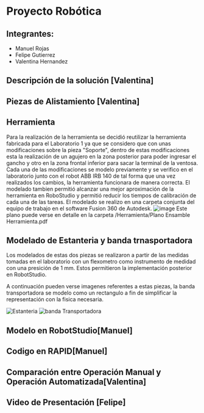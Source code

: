 # Proyecto Robótica

## Integrantes:
* Manuel Rojas
* Felipe Gutierrez
* Valentina Hernandez

## Descripción de la solución [Valentina]
## Piezas de Alistamiento [Valentina]
## Herramienta 
Para la realización de la herramienta se decidió reutilizar la herramienta fabricada para el Laboratorio 1 ya que se considero que con unas modificaciones sobre la pieza "Soporte", dentro de estas modificaciones esta la realización de un agujero en la zona posterior para poder ingresar el gancho y otro en la zona frontal inferior para sacar la terminal de la ventosa.
Cada una de las modificaciones se modelo previamente y se verifico en el laboratorio junto con el robot ABB IRB 140 de tal forma que una vez realizados los cambios, la herramienta funcionara de manera correcta.
El modelado tambien permitió alcanzar una mejor aproximación de la herramienta en RoboStudio y permitió reducir los tiempos de calibración de cada una de las tareas. El modelado se realizo en una carpeta conjunta del equipo de trabajo en el software Fusion 360 de Autodesk.
![image](https://github.com/vahernandezmo/robotica_lab/assets/58895880/24b66ba0-d76f-4489-9e4d-f645a37d35bf)
Este plano puede verse en detalle en la carpeta /Herramienta/Plano Ensamble Herramienta.pdf

## Modelado de Estanteria y banda trnasportadora

Los modelados de estas dos piezas se realizaron a partir de las medidas tomadas en el laboratorio con un flexometro como instrumento de medidad con una presición de 1 mm. Estos permitieron la implementación posterior en RobotStudio.

A continuación pueden verse imagenes referentes a estas piezas, la banda transportadora se modelo como un rectangulo a fin de simplificar la representación con la fisica necesaria.

![Estanteria](https://github.com/vahernandezmo/robotica_lab/assets/58895880/415717fa-8442-4eb6-a700-ccba60f542d2)
![banda Transportadora](https://github.com/vahernandezmo/robotica_lab/assets/58895880/fd63cd61-4199-4487-a889-b1eba3a1e636)

## Modelo en RobotStudio[Manuel]
## Codigo en RAPID[Manuel]
## Comparación entre Operación Manual y Operación Automatizada[Valentina]
## Video de Presentación [Felipe]

## 

